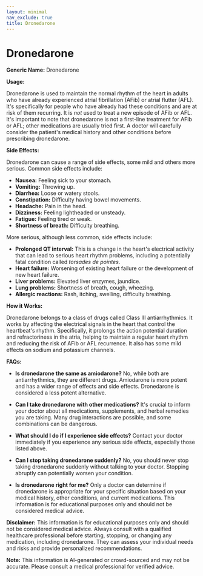 ```yaml
---
layout: minimal
nav_exclude: true
title: Dronedarone
---
```


# Dronedarone

**Generic Name:** Dronedarone

**Usage:**

Dronedarone is used to maintain the normal rhythm of the heart in adults who have already experienced atrial fibrillation (AFib) or atrial flutter (AFL).  It's specifically for people who have already had these conditions and are at risk of them recurring.  It is *not* used to treat a new episode of AFib or AFL.  It's important to note that dronedarone is not a first-line treatment for AFib or AFL; other medications are usually tried first.  A doctor will carefully consider the patient's medical history and other conditions before prescribing dronedarone.

**Side Effects:**

Dronedarone can cause a range of side effects, some mild and others more serious.  Common side effects include:

* **Nausea:** Feeling sick to your stomach.
* **Vomiting:** Throwing up.
* **Diarrhea:** Loose or watery stools.
* **Constipation:** Difficulty having bowel movements.
* **Headache:** Pain in the head.
* **Dizziness:** Feeling lightheaded or unsteady.
* **Fatigue:** Feeling tired or weak.
* **Shortness of breath:** Difficulty breathing.

More serious, although less common, side effects include:

* **Prolonged QT interval:** This is a change in the heart's electrical activity that can lead to serious heart rhythm problems, including a potentially fatal condition called *torsades de pointes*.
* **Heart failure:** Worsening of existing heart failure or the development of new heart failure.
* **Liver problems:**  Elevated liver enzymes, jaundice.
* **Lung problems:**  Shortness of breath, cough, wheezing.
* **Allergic reactions:** Rash, itching, swelling, difficulty breathing.


**How it Works:**

Dronedarone belongs to a class of drugs called Class III antiarrhythmics.  It works by affecting the electrical signals in the heart that control the heartbeat's rhythm.  Specifically, it prolongs the action potential duration and refractoriness in the atria, helping to maintain a regular heart rhythm and reducing the risk of AFib or AFL recurrence.  It also has some mild effects on sodium and potassium channels.

**FAQs:**

* **Is dronedarone the same as amiodarone?** No, while both are antiarrhythmics, they are different drugs. Amiodarone is more potent and has a wider range of effects and side effects. Dronedarone is considered a less potent alternative.

* **Can I take dronedarone with other medications?**  It's crucial to inform your doctor about all medications, supplements, and herbal remedies you are taking.  Many drug interactions are possible, and some combinations can be dangerous.

* **What should I do if I experience side effects?**  Contact your doctor immediately if you experience any serious side effects, especially those listed above.

* **Can I stop taking dronedarone suddenly?** No, you should never stop taking dronedarone suddenly without talking to your doctor.  Stopping abruptly can potentially worsen your condition.

* **Is dronedarone right for me?** Only a doctor can determine if dronedarone is appropriate for your specific situation based on your medical history, other conditions, and current medications.  This information is for educational purposes only and should not be considered medical advice.


**Disclaimer:** This information is for educational purposes only and should not be considered medical advice.  Always consult with a qualified healthcare professional before starting, stopping, or changing any medication, including dronedarone.  They can assess your individual needs and risks and provide personalized recommendations.


**Note:** This information is AI-generated or crowd-sourced and may not be accurate. Please consult a medical professional for verified advice.